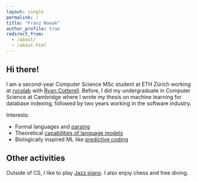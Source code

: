 ```yaml
---
layout: single
permalink: /
title: "Franz Nowak"
author_profile: true
redirect_from: 
  - /about/
  - /about.html
---
```


## Hi there!
I am a second-year Computer Science MSc student at ETH Zürich working at [rycolab](https://rycolab.io/) with [Ryan Cotterell](https://rycolab.io/authors/ryan/). Before, I did my undergraduate in Computer Science at Cambridge where I wrote my thesis on machine learning for database indexing, followed by two years working in the software industry.

Interests:
* Formal languages and [parsing](https://aclanthology.org/2023.acl-short.6/) 
* Theoretical [capabilities of language models](https://arxiv.org/abs/2310.12942) 
* Biologically inspired ML like [predictive coding](/assets/documents/Predictive_Coding.pdf)


## Other activities

Outside of CS, I like to play [Jazz piano](https://www.instagram.com/franznowakjazz). I also enjoy chess and free diving.